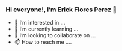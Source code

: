 ### Hi everyone!, I’m Erick Flores Perez 👋


- 👀 I’m interested in ...
- 🌱 I’m currently learning ...
- 💞️ I’m looking to collaborate on ...
- 📫 How to reach me ....

